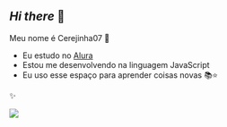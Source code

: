 ## _Hi there_ 👋

Meu nome é Cerejinha07 🍒

- Eu estudo no [Alura](https://www.alura.com.br)
- Estou me desenvolvendo na linguagem JavaScript
- Eu uso esse espaço para aprender coisas novas   📚⭐


✨


![](https://media.tenor.com/pt-BR/view/cat-kiss-gif-21168766)

